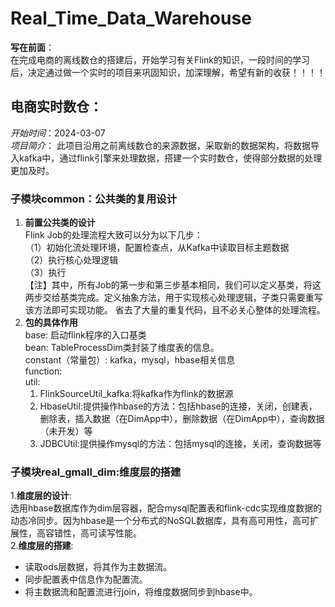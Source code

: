 # Real_Time_Data_Warehouse
**写在前面**：  
在完成电商的离线数仓的搭建后，开始学习有关Flink的知识，一段时间的学习后，决定通过做一个实时的项目来巩固知识，加深理解，希望有新的收获！！！！
## 电商实时数仓：
*开始时间*：2024-03-07  
*项目简介*：
此项目沿用之前离线数仓的来源数据，采取新的数据架构，将数据导入kafka中，通过flink引擎来处理数据，搭建一个实时数仓，使得部分数据的处理更加及时。

### 子模块common：公共类的复用设计
1. **前置公共类的设计**  
Flink Job的处理流程大致可以分为以下几步：  
（1）初始化流处理环境，配置检查点，从Kafka中读取目标主题数据  
（2）执行核心处理逻辑  
（3）执行  
【注】其中，所有Job的第一步和第三步基本相同，我们可以定义基类，将这两步交给基类完成。定义抽象方法，用于实现核心处理逻辑，子类只需要重写该方法即可实现功能。
省去了大量的重复代码，且不必关心整体的处理流程。
2. **包的具体作用**  
base:  启动flink程序的入口基类  
bean:  TableProcessDim类封装了维度表的信息。  
constant（常量包）:  kafka，mysql，hbase相关信息  
function:  
util:  
   1. FlinkSourceUtil_kafka:将kafka作为flink的数据源
   2. HbaseUtil:提供操作hbase的方法：包括hbase的连接，关闭，创建表，删除表，插入数据（在DimApp中），删除数据（在DimApp中），查询数据（未开发）等
   3. JDBCUtil:提供操作mysql的方法：包括mysql的连接，关闭，查询数据等  
### 子模块real_gmall_dim:维度层的搭建
1.**维度层的设计**:  
选用hbase数据库作为dim层容器，配合mysql配置表和flink-cdc实现维度数据的动态冷同步。因为hbase是一个分布式的NoSQL数据库，具有高可用性，高可扩展性，高容错性，高可读写性能。  
2.**维度层的搭建**:  
- 读取ods层数据，将其作为主数据流。
- 同步配置表中信息作为配置流。
- 将主数据流和配置流进行join，将维度数据同步到hbase中。

